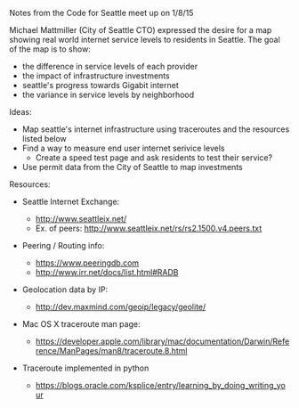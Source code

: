 
Notes from the Code for Seattle meet up on 1/8/15

Michael Mattmiller (City of Seattle CTO) expressed the desire for a map showing real world internet service levels to residents in Seattle.  The goal of the map is to show:
  * the difference in service levels of each provider
  * the impact of infrastructure investments
  * seattle's progress towards Gigabit internet
  * the variance in service levels by neighborhood

Ideas:

* Map seattle's internet infrastructure using traceroutes and the resources listed below
* Find a way to measure end user internet serivice levels
  * Create a speed test page and ask residents to test their service?
* Use permit data from the City of Seattle to map investments

Resources:

* Seattle Internet Exchange:
  * http://www.seattleix.net/
  * Ex. of peers: http://www.seattleix.net/rs/rs2.1500.v4.peers.txt

* Peering / Routing info:
  * https://www.peeringdb.com
  * http://www.irr.net/docs/list.html#RADB

* Geolocation data by IP:
  * http://dev.maxmind.com/geoip/legacy/geolite/

* Mac OS X traceroute man page:
  * https://developer.apple.com/library/mac/documentation/Darwin/Reference/ManPages/man8/traceroute.8.html

* Traceroute implemented in python
  * https://blogs.oracle.com/ksplice/entry/learning_by_doing_writing_your


